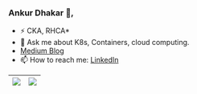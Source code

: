 ### Ankur Dhakar 👋,

<!--
**A4ANK/A4ANK** is a ✨ _special_ ✨ repository because its `README.md` (this file) appears on your GitHub profile.

Here are some ideas to get you started:

- 🔭 I’m currently working on 
- 🤔 I’m looking for help with 
- 😄 Pronouns: ...
- ⚡ Fun fact: ...
- 👯 

-->
- ⚡ CKA, RHCA*
- 💬 Ask me about K8s, Containers, cloud computing.
- [Medium Blog](https://a4ank.medium.com/) 
- 📫 How to reach me: [LinkedIn](https://www.linkedin.com/in/a4ankur/) 

|<img src="https://github-readme-stats.vercel.app/api?username=A4ANK&count_private=true&show_icons=true"> | <img src="https://github-readme-stats.vercel.app/api/top-langs/?username=A4ANK&layout=compact&show_icons=true"> |
| ------------- | ------------- |

